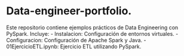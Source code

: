 # Data-engineer-portfolio.
Este repositorio contiene ejemplos prácticos de Data Engineering con PySpark. Incluye: - Instalacion: Configuración de entornos virtuales. - Configuracion: Configuración de Apache Spark y Java. - 01EjercicioETL.ipynb: Ejercicio ETL utilizando PySpark.
